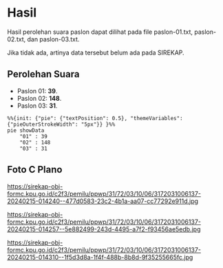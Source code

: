 # Hasil

Hasil perolehan suara paslon dapat dilihat pada file paslon-01.txt, paslon-02.txt, dan paslon-03.txt.

Jika tidak ada, artinya data tersebut belum ada pada SIREKAP.

## Perolehan Suara

 * Paslon 01: **39**.
 * Paslon 02: **148**.
 * Paslon 03: **31**.

```mermaid
%%{init: {"pie": {"textPosition": 0.5}, "themeVariables": {"pieOuterStrokeWidth": "5px"}} }%%
pie showData
    "01" : 39
    "02" : 148
    "03" : 31
```
## Foto C Plano

https://sirekap-obj-formc.kpu.go.id/c2f3/pemilu/ppwp/31/72/03/10/06/3172031006137-20240215-014240--477d0583-23c2-4b1a-aa07-cc77292e911d.jpg

https://sirekap-obj-formc.kpu.go.id/c2f3/pemilu/ppwp/31/72/03/10/06/3172031006137-20240215-014257--5e882499-243d-4495-a7f2-f93456ae5edb.jpg

https://sirekap-obj-formc.kpu.go.id/c2f3/pemilu/ppwp/31/72/03/10/06/3172031006137-20240215-014310--1f5d3d8a-1f4f-488b-8b8d-9f35255665fc.jpg
